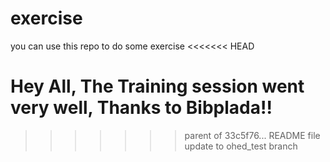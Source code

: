 # exercise
you can use this repo to do some exercise
<<<<<<< HEAD

Hey All, The Training session went very well, Thanks to Bibplada!!
=======
>>>>>>> parent of 33c5f76... README file update to ohed_test branch
